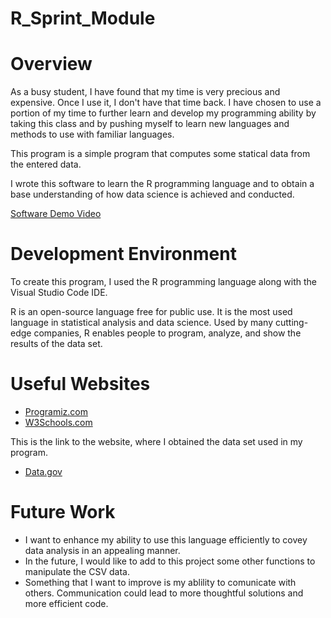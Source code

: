 # R_Sprint_Module
# Overview

As a busy student, I have found that my time is very precious and expensive. Once I use it, I don't have that time back. I have chosen to use a portion of my time to further learn and develop my programming ability by taking this class and by pushing myself to learn new languages and methods to use with familiar languages.

This program is a simple program that computes some statical data from the entered data.

I wrote this software to learn the R programming language and to obtain a base understanding of how data science is achieved and conducted.

[Software Demo Video](https://youtu.be/Efk6_q44Z0I)

# Development Environment

To create this program, I used the R programming language along with the Visual Studio Code IDE.

R is an open-source language free for public use. It is the most used language in statistical analysis and data science. Used by many cutting-edge companies, R enables people to program, analyze, and show the results of the data set.

# Useful Websites

- [Programiz.com](https://www.programiz.com/r)
- [W3Schools.com](https://www.w3schools.com/r/default.asp)

This is the link to the website, where I obtained the data set used in my program.
- [Data.gov](https://catalog.data.gov/dataset/electric-vehicle-population-data)

# Future Work

- I want to enhance my ability to use this language efficiently to covey data analysis in an appealing manner.
- In the future, I would like to add to this project some other functions to manipulate the CSV data.
- Something that I want to improve is my ablility to comunicate with others. Communication could lead to more thoughtful solutions and more efficient code.